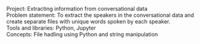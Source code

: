 Project: Extracting information from conversational data                                                                
Problem statement: To extract the speakers in the conversational data and create separate files with unique words spoken by each speaker.   
Tools and libraries: Python, Jupyter    
Concepts: File hadling using Python and string manipulation   
    
